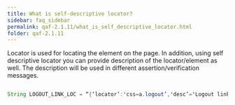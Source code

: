 ```yaml
---
title: What is self-descriptive locator?
sidebar: faq_sidebar
permalink: qaf-2.1.11/what_is_self_descriptive_locator.html
folder: qaf-2.1.11
---
```



Locator is used for locating the element on the page. In addition, using self descriptive locator you can provide description of the locator/element as well. The description will be used in different assertion/verification messages.

```java

String LOGOUT_LINK_LOC = “{‘locator’:'css=a.logout’,'desc’='Logout link’}”;

```
